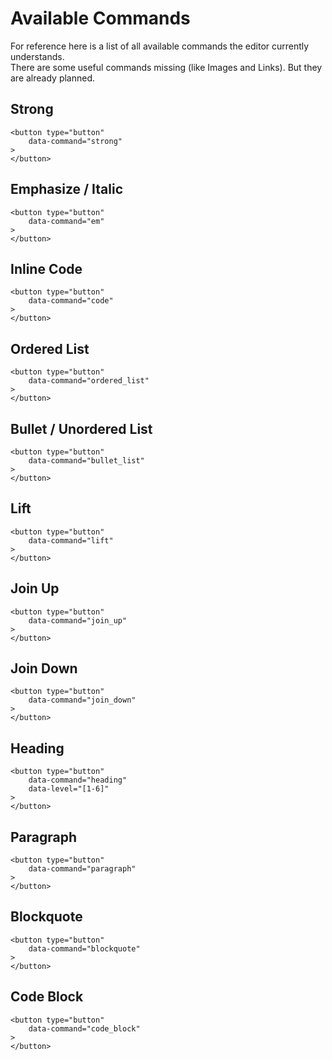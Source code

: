 # Available Commands

For reference here is a list of all available commands the editor currently understands.  
There are some useful commands missing (like Images and Links). But they are already planned.

## Strong

```
<button type="button"
    data-command="strong"
>
</button>
```

## Emphasize / Italic

```
<button type="button"
    data-command="em"
>
</button>
```

## Inline Code

```
<button type="button"
    data-command="code"
>
</button>
```

## Ordered List

```
<button type="button"
    data-command="ordered_list"
>
</button>
```

## Bullet / Unordered List

```
<button type="button"
    data-command="bullet_list"
>
</button>
```

## Lift

```
<button type="button"
    data-command="lift"
>
</button>
```

## Join Up

```
<button type="button"
    data-command="join_up"
>
</button>
```

## Join Down

```
<button type="button"
    data-command="join_down"
>
</button>
```

## Heading

```
<button type="button"
    data-command="heading"
    data-level="[1-6]"
>
</button>
```

## Paragraph

```
<button type="button"
    data-command="paragraph"
>
</button>
```

## Blockquote

```
<button type="button"
    data-command="blockquote"
>
</button>
```

## Code Block

```
<button type="button"
    data-command="code_block"
>
</button>
```
